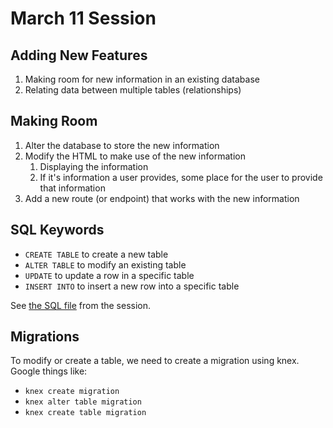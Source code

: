 # March 11 Session

## Adding New Features

1. Making room for new information in an existing database
1. Relating data between multiple tables (relationships)

## Making Room

1. Alter the database to store the new information
1. Modify the HTML to make use of the new information
   1. Displaying the information
   1. If it's information a user provides, some place for the user to provide that information
1. Add a new route (or endpoint) that works with the new information

## SQL Keywords

- `CREATE TABLE` to create a new table
- `ALTER TABLE` to modify an existing table
- `UPDATE` to update a row in a specific table
- `INSERT INTO` to insert a new row into a specific table

See [the SQL file](social_wall_group1.sql) from the session.

## Migrations

To modify or create a table, we need to create a migration using knex.  Google things like:

- `knex create migration`
- `knex alter table migration`
- `knex create table migration`
